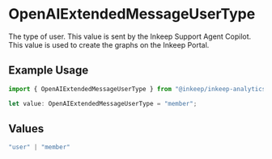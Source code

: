 # OpenAIExtendedMessageUserType

The type of user. This value is sent by the Inkeep Support Agent Copilot. This value is used to create the graphs on the Inkeep Portal.

## Example Usage

```typescript
import { OpenAIExtendedMessageUserType } from "@inkeep/inkeep-analytics/models/components";

let value: OpenAIExtendedMessageUserType = "member";
```

## Values

```typescript
"user" | "member"
```